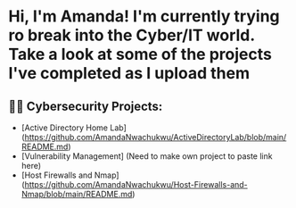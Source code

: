 <h1>Hi, I'm Amanda! I'm currently trying ro break into the Cyber/IT world. Take a look at some of the projects I've completed as I upload them </h1>

<h2>👨‍💻 Cybersecurity Projects:</h2>

  - [Active Directory Home Lab]  (https://github.com/AmandaNwachukwu/ActiveDirectoryLab/blob/main/README.md)
  - [Vulnerability Management]  (Need to make own project to paste link here)
  - [Host Firewalls and Nmap] (https://github.com/AmandaNwachukwu/Host-Firewalls-and-Nmap/blob/main/README.md)

